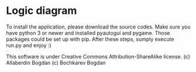 # Logic diagram
To install the application, please download the source codes. Make sure you have python 3 or newer and installed pyautogui and pygame. Those packages could be set up with pip. 
After these steps, sumply execute run.py and enjoy :)

This software is under Creative Commons Attribution-ShareAlike license.
(c) Allaberdin Bogdan
(c) Bochkarev Bogdan
